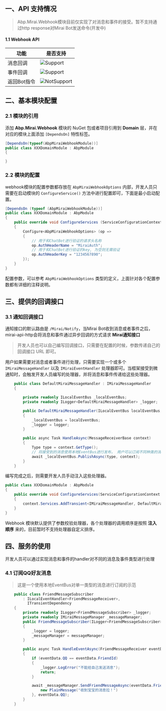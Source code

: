 ## 一、API 支持情况
> Abp.Mirai.Webhook模块目前仅实现了对消息和事件的接受。暂不支持通过http response对Mirai Bot发送命令(开发中)
#### 1.1 Webhook API

| 功能             | 是否支持                                                     |
| ---------------- | ------------------------------------------------------------ |
| 消息回调         | ![Support](https://img.shields.io/badge/-支持-brightgreen.svg) |
| 事件回调         | ![Support](https://img.shields.io/badge/-支持-brightgreen.svg) |
| 返回Bot指令 | ![NotSupport](https://img.shields.io/badge/-%E4%B8%8D%E6%94%AF%E6%8C%81-red.svg) |

## 二、基本模块配置

### 2.1 模块的引用

添加 **Abp.Mirai.Webhook** 模块的 NuGet 包或者项目引用到 **Domain** 层，并在对应的模块上面添加 `[DependsOn]` 特性标签。

```csharp
[DependsOn(typeof(AbpMiraiWebhookModule))]
public class XXXDomainModule : AbpModule
{

}
```

### 2.2 模块的配置

webhook模块的配置参数都存放在 `AbpMiraiWebhookOptions` 内部，开发人员只需要在启动模块的 `ConfigureService()` 方法中进行配置即可，下面是最小启动配置。

```csharp
[DependsOn (typeof (AbpMiraiWebhookModule))]
public class XXXDomainModule : AbpModule 
{
    public override void ConfigureServices (ServiceConfigurationContext context) 
    {
        Configure<AbpMiraiWebhookOptions> (op => 
        {
            // 用于和ChatBot进行验证的请求头名称
            op.AuthHeaderName = "MiraiAuth";
            // 用于和ChatBot进行验证的key, 为空则无需验证
            op.AuthHeaderKey = "1234567890";
        });
    }
}
```

配置参数，可以参考 `AbpMiraiWebhookOptions` 类型的定义，上面针对各个配置参数都有详细的注释说明。

## 三、提供的回调接口

### 3.1 通知回调接口

通知接口的默认路由是 `/Mirai/Notify`，当Mirai Bot收到消息或者事件之后，mirai-api-http会将消息和事件通过异步回调的方式请求 **Mirai通知接口**

> 开发人员也可以自己编写回调接口，只需要在配置的时候，参数传递自己的回调接口 URL 即可。

用户如果需要对消息或者事件进行处理，只需要实现一个或多个 `IMiraiMessageHandler` 以及 `IMiraiEventHandler` 处理器即可。当框架接受到微通知时，会触发开发人员编写的处理器，并将消息和事件传递给这些处理器。

```csharp
    public class DefaultMiraiMessageHandler : IMiraiMessageHandler
    {

        private readonly ILocalEventBus _localEventBus;
        private readonly ILogger<DefaultMiraiMessageHandler> _logger;

        public DefaultMiraiMessageHandler(ILocalEventBus localEventBus, ILogger<DefaultMiraiMessageHandler> logger)
        {
            _localEventBus = localEventBus;
            _logger = logger;
        }

        public async Task HandleAsync(MessageReceiverBase context)
        {
            Type type = context.GetType();
            // 将接受到的消息使用本地EventBus进行发布， 用户可以订阅不同种类的消息进行处理
            await _localEventBus.PublishAsync(type, context);
        }
    }
```

编写完成之后，则需要开发人员手动注入这些处理器。

```csharp
public class XXXDomainModule : AbpModule
{
    public override void ConfigureServices(ServiceConfigurationContext context)
    {
        context.Services.AddTransient<IMiraiMessageHandler, DefaultMiraiMessageHandler>();
    }
}
```

Webhook 模块默认提供了参数校验处理器，各个处理器的调用顺序是按照 **注入顺序** 来的，目前暂时不支持处理器自定义排序。

## 四、服务的使用

开发人员可以通过实现消息和事件的handler对不同的消息及事件类型进行处理

### 4.1 订阅QQ好友消息
> 这是一个使用本地EventBus对单一类型的消息进行订阅的示范
```csharp
    public class FriendMessageSubscriber
        : ILocalEventHandler<FriendMessageReceiver>,
          ITransientDependency
    {
        private readonly ILogger<FriendMessageSubscriber> _logger;
        private readonly IMiraiMessageManager _messageManager;
        public FriendMessageSubscriber(ILogger<FriendMessageSubscriber> logger, IMiraiMessageManager messageManager)
        {
            _logger = logger;
            _messageManager = messageManager;
        }

        public async Task HandleEventAsync(FriendMessageReceiver eventData)
        {
            if (eventData.QQ == eventData.FriendId)
            {
                _logger.LogError("不能给自己发送消息");
                return;
            }

            await _messageManager.SendFriendMessageAsync(eventData.FriendId, new MessageChain {
                new PlainMessage("收到宝宝的消息拉！")
            }, eventData.QQ);
        }
    }
```
